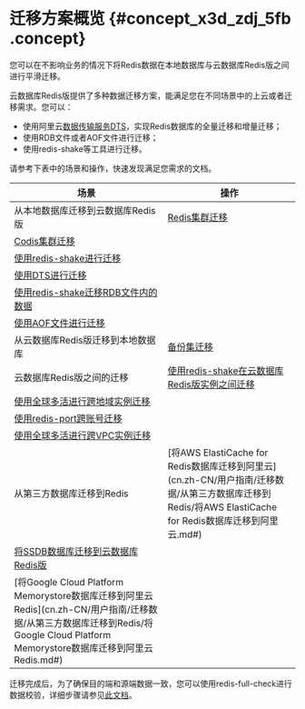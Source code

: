 # 迁移方案概览 {#concept_x3d_zdj_5fb .concept}

您可以在不影响业务的情况下将Redis数据在本地数据库与云数据库Redis版之间进行平滑迁移。

云数据库Redis版提供了多种数据迁移方案，能满足您在不同场景中的上云或者迁移需求。您可以：

-   使用阿里云[数据传输服务DTS](https://help.aliyun.com/document_detail/26592.html)，实现Redis数据库的全量迁移和增量迁移；
-   使用RDB文件或者AOF文件进行迁移；
-   使用redis-shake等工具进行迁移。

请参考下表中的场景和操作，快速发现满足您需求的文档。

|场景|操作|
|--|--|
|从本地数据库迁移到云数据库Redis版|[Redis集群迁移](cn.zh-CN/用户指南/迁移数据/云下到云上/Redis集群迁移.md#)|
|[Codis集群迁移](cn.zh-CN/用户指南/迁移数据/云下到云上/Codis集群迁移.md#)|
|[使用redis-shake进行迁移](cn.zh-CN/用户指南/迁移数据/云下到云上/使用redis-shake进行迁移.md#)|
|[使用DTS进行迁移](cn.zh-CN/用户指南/迁移数据/云下到云上/使用DTS进行迁移.md#)|
|[使用redis-shake迁移RDB文件内的数据](cn.zh-CN/用户指南/迁移数据/云下到云上/使用redis-shake迁移RDB文件内的数据.md#)|
|[使用AOF文件进行迁移](cn.zh-CN/用户指南/迁移数据/云下到云上/使用AOF文件进行迁移.md#)|
|从云数据库Redis版迁移到本地数据库|[备份集迁移](cn.zh-CN/用户指南/迁移数据/云上到云下/备份集迁移.md#)|
|云数据库Redis版之间的迁移|[使用redis-shake在云数据库Redis版实例之间迁移](cn.zh-CN/用户指南/迁移数据/云数据库Redis版之间迁移/使用redis-shake在云数据库Redis版实例之间迁移.md#)|
|[使用全球多活进行跨地域实例迁移](cn.zh-CN/用户指南/迁移数据/云数据库Redis版之间迁移/使用全球多活进行跨地域实例迁移.md#)|
|[使用redis-port跨账号迁移](cn.zh-CN/用户指南/迁移数据/云数据库Redis版之间迁移/使用redis-port跨账号迁移.md#)|
|[使用全球多活进行跨VPC实例迁移](cn.zh-CN/用户指南/迁移数据/云数据库Redis版之间迁移/使用全球多活进行跨VPC实例迁移.md#)|
|从第三方数据库迁移到Redis|[将AWS ElastiCache for Redis数据库迁移到阿里云](cn.zh-CN/用户指南/迁移数据/从第三方数据库迁移到Redis/将AWS ElastiCache for Redis数据库迁移到阿里云.md#)|
|[将SSDB数据库迁移到云数据库Redis版](cn.zh-CN/用户指南/迁移数据/从第三方数据库迁移到Redis/将SSDB数据库迁移到云数据库Redis版.md#)|
|[将Google Cloud Platform Memorystore数据库迁移到阿里云Redis](cn.zh-CN/用户指南/迁移数据/从第三方数据库迁移到Redis/将Google Cloud Platform Memorystore数据库迁移到阿里云Redis.md#)|

迁移完成后，为了确保目的端和源端数据一致，您可以使用redis-full-check进行数据校验，详细步骤请参见[此文档](cn.zh-CN/用户指南/迁移数据/校验迁移后的数据.md#)。

